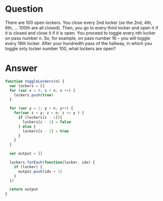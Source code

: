 # Question
There are 100 open lockers. You close every 2nd locker (so the 2nd, 4th, 6th, ... 100th are all closed). Then, you go to every third locker and open it if it is closed and close it if it is open. You proceed to toggle every nth locker on pass number n. So, for example, on pass number 16 – you will toggle every 16th locker. After your hundredth pass of the hallway, in which you toggle only locker number 100, what lockers are open?

# Answer
```js
function toggleLockers(n) {
  var lockers = []
  for (var x = 0; x < n; x ++) {
    lockers.push(true)
  }

  for (var y = 2; y < n; y++) {
    for(var z = y; z < n; z += y ) {
      if (lockers[z - 1]){
        lockers[z - 1] = false
      } else {
        lockers[z - 1] = true
      }
    }
  }

  var output = []

  lockers.forEach(function(locker, idx) {
    if (locker) {
      output.push(idx + 1)
    }
  })

  return output
}
```
